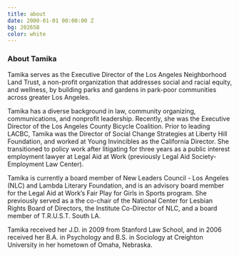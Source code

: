 ```yaml
---
title: about
date: 2000-01-01 00:00:00 Z
bg: 20265B
color: white
---
```


### About Tamika

Tamika serves as the Executive Director of the Los Angeles Neighborhood Land Trust, a non-profit organization that addresses social and racial equity, and wellness, by building parks and gardens in park-poor communities across greater Los Angeles. 

Tamika has a diverse background in law, community organizing, communications, and nonprofit leadership. Recently, she was the Executive Director of the Los Angeles County Bicycle Coalition. Prior to leading LACBC, Tamika was the Director of Social Change Strategies at Liberty Hill Foundation, and worked at Young Invincibles as the California Director. She transitioned to policy work after litigating for three years as a public interest employment lawyer at Legal Aid at Work (previously Legal Aid Society-Employment Law Center).

Tamika is currently a board member of New Leaders Council - Los Angeles (NLC) and Lambda Literary Foundation, and is an advisory board member for the Legal Aid at Work’s Fair Play for Girls in Sports program. She previously served as a the co-chair of the National Center for Lesbian Rights Board of Directors, the Institute Co-Director of NLC, and a board member of T.R.U.S.T. South LA. 

Tamika received her J.D. in 2009 from Stanford Law School, and in 2006 received her B.A. in Psychology and B.S. in Sociology at Creighton University in her hometown of Omaha, Nebraska. 